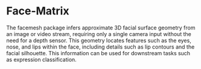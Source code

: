 # Face-Matrix
The facemesh package infers approximate 3D facial surface geometry from an image or video stream, requiring only a single camera input without the need for a depth sensor. This geometry locates features such as the eyes, nose, and lips within the face, including details such as lip contours and the facial silhouette. This information can be used for downstream tasks such as expression classification.
